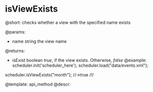 isViewExists
=============
@short: checks whether a view with the specified name exists
	

@params:
- name	string	the view name

@returns:
- isExist	boolean		<i>true</i>, if the view exists. Otherwise, <i>false</i>
@example:
scheduler.init('scheduler_here');
scheduler.load("data/events.xml");

scheduler.isViewExists("month"); //->true  /*!*/

@template:	api_method
@descr:

